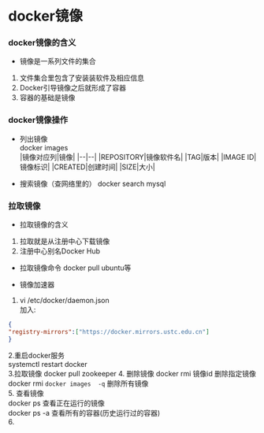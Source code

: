 # docker镜像
### docker镜像的含义
* 镜像是一系列文件的集合  
1. 文件集合里包含了安装装软件及相应信息
2. Docker引导镜像之后就形成了容器
3. 容器的基础是镜像
### docker镜像操作
* 列出镜像  
 docker images  
|镜像对应列|镜像|
|--|--|
|REPOSITORY|镜像软件名|
|TAG|版本|
|IMAGE ID|镜像标识|
|CREATED|创建时间|
|SIZE|大小|

* 搜索镜像（查网络里的）
docker search mysql

### 拉取镜像
* 拉取镜像的含义
1. 拉取就是从注册中心下载镜像
2. 注册中心别名Docker Hub

* 拉取镜像命令
docker pull ubuntu等 

* 镜像加速器 
1. vi /etc/docker/daemon.json  
加入:
```json
{
"registry-mirrors":["https://docker.mirrors.ustc.edu.cn"]
}
```
2.重启docker服务  
systemctl restart docker  
3.拉取镜像
docker pull  zookeeper
4. 删除镜像
docker rmi 镜像id   删除指定镜像  
docker rmi `docker images  -q` 删除所有镜像  
5. 查看镜像  
docker ps 查看正在运行的镜像  
docker ps -a 查看所有的容器(历史运行过的容器)  
6. 

